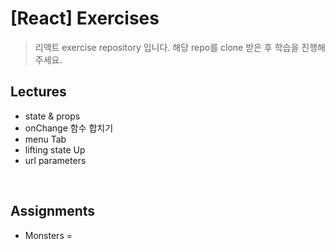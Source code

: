 # [React] Exercises

> 리액트 exercise repository 입니다. 해당 repo를 clone 받은 후 학습을 진행해주세요.

## Lectures
- state & props
- onChange 함수 합치기
- menu Tab
- lifting state Up
- url parameters

<br />

## Assignments
- Monsters =
